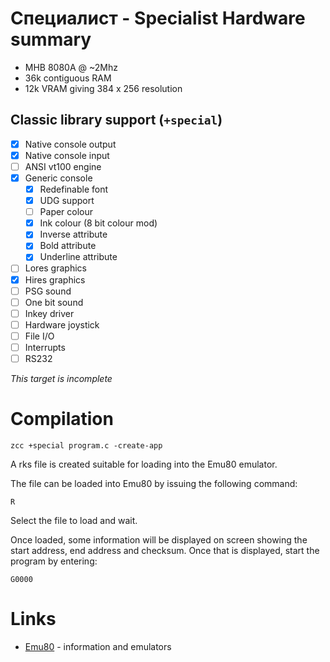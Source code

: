 # Специалист - Specialist Hardware summary

* MHB 8080A  @ ~2Mhz
* 36k contiguous RAM
* 12k VRAM giving 384 x 256 resolution

## Classic library support (`+special`)

* [x] Native console output
* [x] Native console input
* [ ] ANSI vt100 engine
* [x] Generic console
    * [x] Redefinable font 
    * [x] UDG support
    * [ ] Paper colour
    * [x] Ink colour (8 bit colour mod)
    * [x] Inverse attribute
    * [x] Bold attribute
    * [x] Underline attribute
* [ ] Lores graphics
* [x] Hires graphics
* [ ] PSG sound
* [ ] One bit sound
* [ ] Inkey driver
* [ ] Hardware joystick
* [ ] File I/O
* [ ] Interrupts
* [ ] RS232

_This target is incomplete_

# Compilation

    zcc +special program.c -create-app

A rks file is created suitable for loading into the Emu80 emulator.

The file can be loaded into Emu80 by issuing the following command:

    R

Select the file to load and wait.

Once loaded, some information will be displayed on screen showing the
start address, end address and checksum. Once that is displayed, start
the program by entering:

    G0000

# Links

* [Emu80](http://emu80.org) - information and emulators
